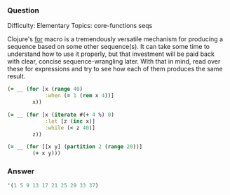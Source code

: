 ### Question

Difficulty:	Elementary
Topics:	core-functions seqs


Clojure's [for](http://clojuredocs.org/clojure.core/for) macro is a tremendously versatile mechanism for producing a sequence based on some other sequence(s). It can take some time to understand how to use it properly, but that investment will be paid back with clear, concise sequence-wrangling later. With that in mind, read over these for expressions and try to see how each of them produces the same result.

```clojure
(= __ (for [x (range 40)
            :when (= 1 (rem x 4))]
        x))

(= __ (for [x (iterate #(+ 4 %) 0)
            :let [z (inc x)]
            :while (< z 40)]
        z))

(= __ (for [[x y] (partition 2 (range 20))]
        (+ x y)))
```

### Answer

```clojure
'(1 5 9 13 17 21 25 29 33 37)
```
